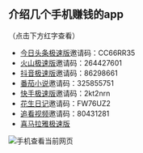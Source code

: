 ## 介绍几个手机赚钱的app
   （点击下方红字查看）

- [今日头条极速版](https://coin.toutiao12.com/score_task/page/landing/invite/?user_id=71839465301&task_id=205&aid=35&enter_from=qrcode_invite&activity_name=alipay_scan_code)邀请码：CC66RR35
- [火山极速版](https://lkt.zsysgz.com/luckycat/page/share_invite/?user_id=80527695046&task_id=205&aid=1350&device_id=69132088686&enter_from=qrcode_invite&activity_name=alipay_scan_code&utm_source=qrcode)邀请码：264427601
- [抖音极速版](http://wqtest.cn/luckycat/aweme_fission/page/share_invite/?u_code=ODA1Mjc2OTUwNDY=&aid=2329&landing_channel=invite_friend_page_qrcode&enter_from=share&utm_source=qrcode)邀请码：86298661
- [番茄小说](https://lkt.zsysgz.com/luckycat/page/share_invite/?user_id=71839465301&task_id=205&aid=1505&device_id=69132088686&enter_from=qrcode_invite&activity_name=alipay_scan_code&utm_source=qrcode)邀请码：325855751
- [快手极速版](https://ksbeijing.kuaishouapp.com/ug/nebula-task/invitation?code=2kt2nrn&platform=qrcode)邀请码：2kt2nrn
- [花生日记](http://a.app.qq.com/o/simple.jsp?pkgname=com.jf.lkrj&code=54430668)邀请码：FW76UZ2
- [追看视频](https://page.yy.com/sjyy_tasks/is.html?c=80431281&a=4300&s=faceToFace&ab=1&v=3.2.0)邀请码：80431281
- [喜马拉雅极速版](https://m.ximalaya.com/speed/web-earn/share?parentUserId=77437588&channel=1&srcChannel=weixin&srcPicUrl=http%3A%2F%2Ffdfs.xmcdn.com%2Fgroup64%2FM08%2FEB%2F71%2FwKgMc11vELzhSvOFAAANd6d8Ma0990.png&srcText=%E9%82%80%E5%A5%BD%E5%8F%8B%E8%B5%9A%E7%8E%B0%E9%87%91%F0%9F%92%B0)


![手机查看当前网页](https://github.com/for1uck/zhuan/blob/master/httpsfor1uck.github.iozhuan.png)

